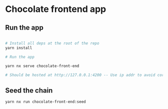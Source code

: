 # Chocolate frontend app

## Run the app

```bash

# Install all deps at the root of the repo
yarn install

# Run the app

yarn nx serve chocolate-front-end

# Should be hosted at http://127.0.0.1:4200 -- Use ip addr to avoid cors errors with local ipfs.
```

## Seed the chain

```bash
yarn nx run chocolate-front-end:seed
```
